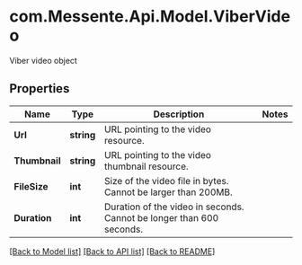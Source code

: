 # com.Messente.Api.Model.ViberVideo
Viber video object

## Properties

Name | Type | Description | Notes
------------ | ------------- | ------------- | -------------
**Url** | **string** | URL pointing to the video resource. | 
**Thumbnail** | **string** | URL pointing to the video thumbnail resource. | 
**FileSize** | **int** | Size of the video file in bytes. Cannot be larger than 200MB. | 
**Duration** | **int** | Duration of the video in seconds. Cannot be longer than 600 seconds. | 

[[Back to Model list]](../README.md#documentation-for-models) [[Back to API list]](../README.md#documentation-for-api-endpoints) [[Back to README]](../README.md)


